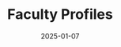 ---
title: "Faculty Profiles"
date: 2025-01-07
type: landing

sections:
- block: hero
  content:
    title: |
      Faculty Profiles
      Meet Our Researchers
    text: |
      <br>
      Our faculty are world-renowned experts in earth and environmental sciences. Learn about their research interests, recent publications, and contributions to understanding our planet's complex systems.
    image:
      filename: coders.jpg
- block: collection
  content:
    title: Faculty Directory
    subtitle: ""
    text: ""
    count: 20
    filters:
      folders:
      - faculty-profiles
      exclude_featured: false
      exclude_future: false
      exclude_past: false
    design:
      columns: 3
      view: card
- block: markdown
  content:
    title: "Research Excellence"
    text: |
      Our faculty collectively have published thousands of peer-reviewed articles and have been recognized with numerous awards and honors. They lead major research initiatives funded by NSF, NASA, NOAA, and other prestigious agencies.
      
      ### Areas of Expertise
      
      - **Paleoclimatology & Climate Dynamics** - Reconstructing past climates to understand future changes
      - **Structural Geology & Tectonics** - Studying Earth's deformation and mountain building processes
      - **Environmental Geochemistry** - Understanding chemical processes in natural systems
      - **Hydrology & Water Resources** - Studying water cycles and sustainable water management
      - **Ecology & Conservation Biology** - Protecting biodiversity and ecosystem services
      - **Remote Sensing & GIS** - Using technology to monitor environmental changes
      - **Environmental Policy & Sustainability** - Developing solutions for environmental challenges
  design:
    columns: 1
---